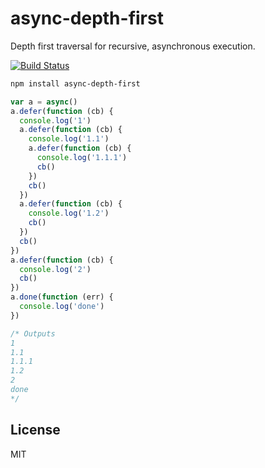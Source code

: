 # async-depth-first

Depth first traversal for recursive, asynchronous execution.

[![Build Status](https://travis-ci.org/cshum/async-depth-first.svg?branch=master)](https://travis-ci.org/cshum/async-depth-first)

```bash
npm install async-depth-first
```

```js
var a = async()
a.defer(function (cb) {
  console.log('1')
  a.defer(function (cb) {
    console.log('1.1')
    a.defer(function (cb) {
      console.log('1.1.1')
      cb()
    })
    cb()
  })
  a.defer(function (cb) {
    console.log('1.2')
    cb()
  })
  cb()
})
a.defer(function (cb) {
  console.log('2')
  cb()
})
a.done(function (err) {
  console.log('done')
})

/* Outputs
1
1.1
1.1.1
1.2
2
done
*/
```

## License

MIT
